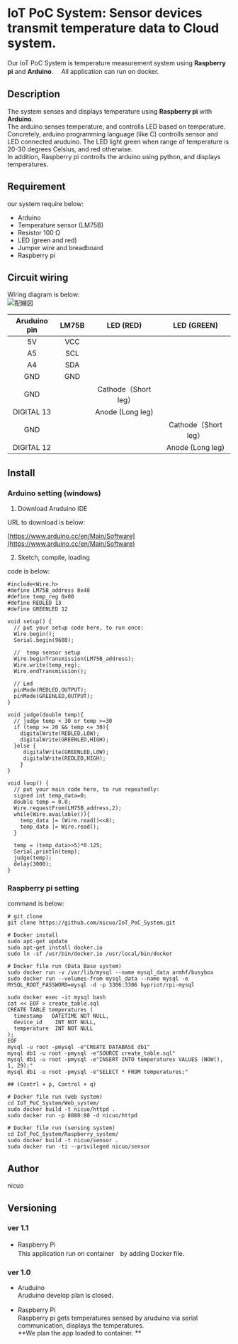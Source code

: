 IoT PoC System: Sensor devices transmit temperature data to Cloud system.
==================================

Our IoT PoC System is temperature measurement system using **Raspberry pi** and **Arduino**.　
All application can run on docker.

Description
-----------
The system senses and displays temperature using **Raspberry pi** with **Arduino**.   
The arduino senses temperature, and controlls LED based on temperature.  
Concretely, arduino programming language (like C) controlls sensor and LED connected aruduino.
The LED light green when range of temperature is 20-30 degrees Celsius, and red otherwise.  
In addition, Raspberry pi controlls the arduino using python, and displays temperatures.

Requirement
-----------
our system require below:
* Arduino
* Temperature sensor (LM75B)
* Resistor 100 Ω
* LED (green and red)
* Jumper wire and breadboard
* Raspberry pi

Circuit wiring
----------

Wiring diagram is below: <br>
![配線図](https://user-images.githubusercontent.com/14259271/29491991-43e64510-85a8-11e7-80f8-9475fff6b1ae.jpg)

| Aruduino pin  | LM75B | LED (RED)       | LED (GREEN)   |
|:-------------:|:-----:|:---------------:|:-------------:|
|       5V      |  VCC  |                 |               |
|       A5      |  SCL  |                 |               |
|       A4      |  SDA  |                 |               |
|       GND     |  GND  |                 |               |
|       GND     |       |Cathode（Short leg）　 |               |
|   DIGITAL 13  |       |Anode (Long leg)   |               |
|       GND     |       |                 |Cathode（Short leg）|
|   DIGITAL 12  |       |                 |Anode (Long leg)|      

Install
------------

### Arduino setting (windows)

1. Download Aruduino IDE

URL to download is below:

[https://www.arduino.cc/en/Main/Software](https://www.arduino.cc/en/Main/Software)

2. Sketch, compile, loading

code is below:

```
#include<Wire.h>
#define LM75B_address 0x48
#define temp_reg 0x00
#define REDLED 13
#define GREENLED 12

void setup() {
  // put your setup code here, to run once:
  Wire.begin();
  Serial.begin(9600);

  //  temp sensor setup
  Wire.beginTransmission(LM75B_address);
  Wire.write(temp_reg);
  Wire.endTransmission();

  // Led
  pinMode(REDLED,OUTPUT);
  pinMode(GREENLED,OUTPUT);
}

void judge(double temp){
  // judge temp < 30 or temp >=30
  if (temp >= 20 && temp <= 30){
    digitalWrite(REDLED,LOW);
    digitalWrite(GREENLED,HIGH);
  }else {
     digitalWrite(GREENLED,LOW);
     digitalWrite(REDLED,HIGH);
    }
}

void loop() {
  // put your main code here, to run repeatedly:
  signed int temp_data=0;
  double temp = 0.0;
  Wire.requestFrom(LM75B_address,2);
  while(Wire.available()){
    temp_data |= (Wire.read()<<8);
    temp_data |= Wire.read();
  }

  temp = (temp_data>>5)*0.125;
  Serial.println(temp);
  judge(temp);
  delay(3000);
}
```
### Raspberry pi setting

command is below:

```
# git clone
git clone https://github.com/nicuo/IoT_PoC_System.git

# Docker install
sudo apt-get update
sudo apt-get install docker.io
sudo ln -sf /usr/bin/docker.io /usr/local/bin/docker

# Docker file run (Data Base system)
sudo docker run -v /var/lib/mysql --name mysql_data armhf/busybox
sudo docker run --volumes-from mysql_data --name mysql -e MYSQL_ROOT_PASSWORD=mysql -d -p 3306:3306 hypriot/rpi-mysql

sudo docker exec -it mysql bash
cat << EOF > create_table.sql
CREATE TABLE temperatures (
  timestamp   DATETIME NOT NULL,
  device_id    INT NOT NULL,
  temperature  INT NOT NULL
);
EOF
mysql -u root -pmysql -e"CREATE DATABASE db1"
mysql db1 -u root -pmysql -e"SOURCE create_table.sql"
mysql db1 -u root -pmysql -e"INSERT INTO temperatures VALUES (NOW(), 1, 29);"
mysql db1 -u root -pmysql -e"SELECT * FROM temperatures;"

## (Contrl + p, Control + q)

# Docker file run (web system)
cd IoT_PoC_System/Web_system/
sudo docker build -t nicuo/httpd .
sudo docker run -p 8080:80 -d nicuo/httpd

# Docker file run (sensing system)
cd IoT_PoC_System/Raspberry_system/
sudo docker build -t nicuo/sensor .
sudo docker run -ti --privileged nicuo/sensor

```

Author
------------
nicuo

Versioning
-------------
### ver 1.1
* Raspberry Pi　<br>
This application run on container　by adding Docker file.


### ver 1.0
* Aruduino <br>
Aruduino develop plan is closed.

* Raspberry Pi　<br>
Raspberry pi gets temperatures sensed by aruduino via serial communication, displays the temperatures. <br>
**We plan the app loaded to container. **
